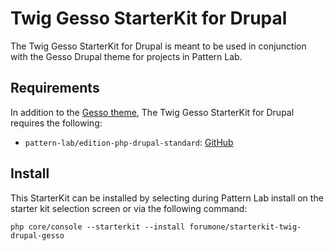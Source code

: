 # Twig Gesso StarterKit for Drupal

The Twig Gesso StarterKit for Drupal is meant to be used in conjunction with the Gesso Drupal theme for projects in Pattern Lab.

## Requirements

In addition to the [Gesso theme](https://github.com/forumone/gesso), The Twig Gesso StarterKit for Drupal requires the following:

* `pattern-lab/edition-php-drupal-standard`:
[GitHub](https://github.com/pattern-lab/edition-php-drupal-standard)

## Install

This StarterKit can be installed by selecting during Pattern Lab install on the starter kit selection screen or via the following command:

    php core/console --starterkit --install forumone/starterkit-twig-drupal-gesso

